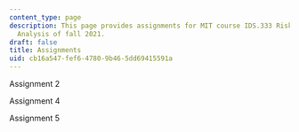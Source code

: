 ```yaml
---
content_type: page
description: This page provides assignments for MIT course IDS.333 Risk and Decision
  Analysis of fall 2021.
draft: false
title: Assignments
uid: cb16a547-fef6-4780-9b46-5dd69415591a
---
```

Assignment 2

Assignment 4

Assignment 5